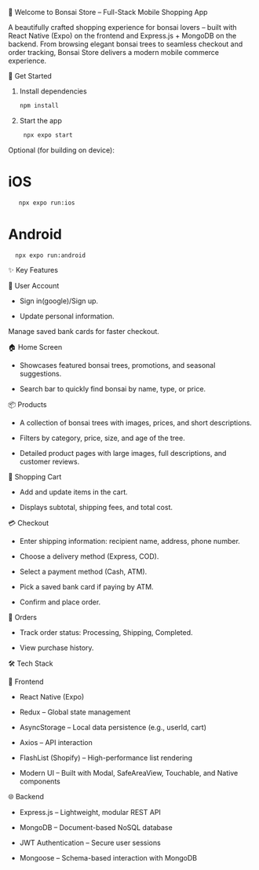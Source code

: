 🌿 Welcome to Bonsai Store – Full-Stack Mobile Shopping App

A beautifully crafted shopping experience for bonsai lovers – built with React Native (Expo) on the frontend and Express.js + MongoDB on the backend. From browsing elegant bonsai trees to seamless checkout and order tracking, Bonsai Store delivers a modern mobile commerce experience.

🚀 Get Started

1. Install dependencies

   ```bash
   npm install
   ```

2. Start the app

   ```bash
    npx expo start
   ```
Optional (for building on device):

 # iOS
 
   ```bash
      npx expo run:ios
   ```
 # Android
 
   ```bash
     npx expo run:android
   ```



✨ Key Features

👤 User Account

- Sign in(google)/Sign up.

- Update personal information.

Manage saved bank cards for faster checkout.

🏠 Home Screen

 - Showcases featured bonsai trees, promotions, and seasonal suggestions.

 - Search bar to quickly find bonsai by name, type, or price.
   
📦 Products

 - A collection of bonsai trees with images, prices, and short descriptions.

 - Filters by category, price, size, and age of the tree.

 - Detailed product pages with large images, full descriptions, and customer reviews.

🛒 Shopping Cart

- Add and update items in the cart.

- Displays subtotal, shipping fees, and total cost.

💳 Checkout

- Enter shipping information: recipient name, address, phone number.

- Choose a delivery method (Express, COD).

- Select a payment method (Cash, ATM).

- Pick a saved bank card if paying by ATM.

- Confirm and place order.

📁 Orders

 - Track order status: Processing, Shipping, Completed.

 - View purchase history.

🛠️ Tech Stack

 📱 Frontend

   - React Native (Expo)

   - Redux – Global state management

   - AsyncStorage – Local data persistence (e.g., userId, cart)

   - Axios – API interaction

   - FlashList (Shopify) – High-performance list rendering

   - Modern UI – Built with Modal, SafeAreaView, Touchable, and Native components

 🌐 Backend
   - Express.js – Lightweight, modular REST API

   - MongoDB – Document-based NoSQL database

   - JWT Authentication – Secure user sessions

   - Mongoose – Schema-based interaction with MongoDB






